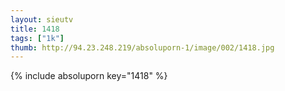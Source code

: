 ```yaml
--- 
layout: sieutv
title: 1418
tags: ["1k"]
thumb: http://94.23.248.219/absoluporn-1/image/002/1418.jpg
---
```

{% include absoluporn key="1418" %} 
